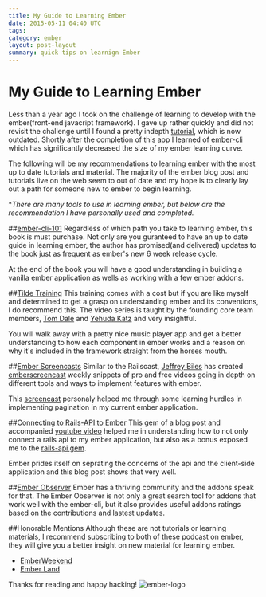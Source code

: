 ```yaml
---
title: My Guide to Learning Ember
date: 2015-05-11 04:40 UTC
tags:
category: ember
layout: post-layout
summary: quick tips on learnign Ember
---
```

# My Guide to Learning Ember

Less than a year ago I took on the challenge of learning to develop with the ember(front-end javacript framework). I gave up rather quickly and did not revisit the challenge until I found a pretty indepth [tutorial](http://ember.vicramon.com/), which is now outdated. Shortly after the completion of this app I learned of [ember-cli](http://www.ember-cli.com/) which has significantly decreased the size of my ember learning curve.

The following will be my recommendations to learning ember with the most
up to date tutorials and material. The majority of the ember blog post
and tutorials live on the web seem to out of date and my hope is to clearly lay out a path for
someone new to ember to begin learning.

**There are many tools to use in learning ember, but below are the recommendation I have personally used and completed.*

##[ember-cli-101](https://leanpub.com/ember-cli-101)
Regardless of which path you take to learning ember, this book is must
purchase. Not only are you guranteed to have an up to date guide in
learning ember, the author has promised(and delivered) updates to the
book just as frequent as ember's new 6 week release cycle. 

At the end of the book you will have a good understanding in building a
vanilla ember application as wells as working with a few ember addons. 

##[Tilde Training](http://www.tilde.io/events/introduction-to-ember-online/)
This training comes with a cost but if you are like myself and
determined to get a grasp on understanding ember and its conventions, I do
recommend this. The video series is taught by the founding core team
members, [Tom Dale](https://twitter.com/tomdale) and [Yehuda Katz](https://twitter.com/wycats) and very insightful. 

You will walk away with a pretty nice music player app and get a better
understanding to how each component in ember works and a reason on why it's included in the framework straight from the horses mouth.

##[Ember Screencasts](http://www.emberscreencasts.com/)
Similar to the Railscast, [Jeffrey Biles](https://twitter.com/JeffreyBiles) has created [emberscreencast](http://www.emberscreencasts.com/) weekly snippets of pro and free videos going in depth on different tools and ways to implement features with ember. 

This [screencast](http://www.emberscreencasts.com/posts/26-client-side-pagination-part-1-basics) personaly helped me through some learning hurdles in
implementing pagination in my current ember application. 

##[Connecting to Rails-API to Ember](http://ryanlabouve.com/ember-problems-connecting-rails-api/?utm_source=Ember+Weekly&utm_campaign=cbb7e66bbf-Ember_Weekly_Issue_94&utm_medium=email&utm_term=0_e96229d21d-cbb7e66bbf-106354357)
This gem of a blog post and accompanied [youtube video](https://www.youtube.com/watch?v=r4H9rnhUyv4) helped me in understanding how to not only connect a rails api to my ember application, but also as a bonus exposed me to the [rails-api gem](https://github.com/rails-api/rails-api). 

Ember prides itself on seprating the concerns of the api and the
client-side application and this blog post shows that very well. 


##[Ember Observer](http://emberobserver.com/addons/ember-cli-pagination)
Ember has a thriving community and the addons speak for that. The Ember
Observer is not only a great search tool for addons that work well with the
ember-cli, but it also provides useful addons ratings based on
the contributions and lastest updates.

##Honorable Mentions
Although these are not tutorials or learning materials, I recommend
subscribing to both of these podcast on ember, they will give you a
better insight on new material for learning ember. 

- [EmberWeekend](https://emberweekend.com) 
- [Ember Land](http://ember.land/) 
 

Thanks for reading and happy hacking!
![ember-logo](http://www.gravatar.com/avatar/0cf15665a9146ba852bf042b0652780a?s=200)

